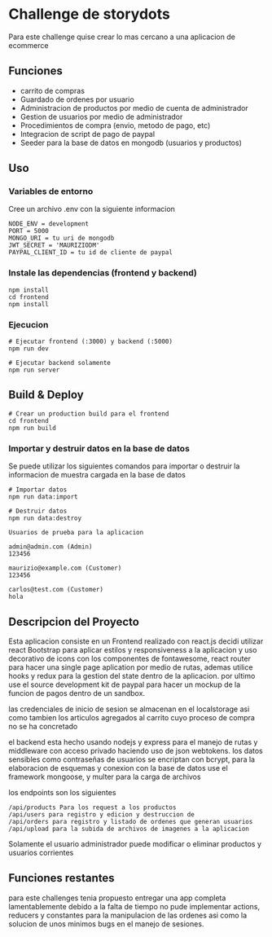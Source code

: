 # Challenge de storydots

Para este challenge quise crear lo mas cercano a una aplicacion de ecommerce

## Funciones

- carrito de compras
- Guardado de ordenes por usuario
- Administracion de productos por medio de cuenta de administrador
- Gestion de usuarios por medio de administrador
- Procedimientos de compra (envio, metodo de pago, etc)
- Integracion de script de pago de paypal
- Seeder para la base de datos en mongodb (usuarios y productos)

## Uso

### Variables de entorno

Cree un archivo .env con la siguiente informacion

```
NODE_ENV = development
PORT = 5000
MONGO_URI = tu uri de mongodb
JWT_SECRET = 'MAURIZIODM'
PAYPAL_CLIENT_ID = tu id de cliente de paypal
```

### Instale las dependencias (frontend y backend)

```
npm install
cd frontend
npm install
```

### Ejecucion

```
# Ejecutar frontend (:3000) y backend (:5000)
npm run dev

# Ejecutar backend solamente
npm run server
```

## Build & Deploy

```
# Crear un production build para el frontend
cd frontend
npm run build
```

### Importar y destruir datos en la base de datos

Se puede utilizar los siguientes comandos para importar o destruir la informacion de muestra cargada en la base de datos

```
# Importar datos
npm run data:import

# Destruir datos
npm run data:destroy
```

```
Usuarios de prueba para la aplicacion

admin@admin.com (Admin)
123456

maurizio@example.com (Customer)
123456

carlos@test.com (Customer)
hola
```

## Descripcion del Proyecto

Esta aplicacion consiste en un Frontend realizado con react.js decidi utilizar react Bootstrap para aplicar estilos y responsiveness a la aplicacion y uso decorativo de icons con los componentes de fontawesome, react router para hacer una single page aplication por medio de rutas, ademas utilice hooks y redux para la gestion del state dentro de la aplicacion. por ultimo use el source development kit de paypal para hacer un mockup de la funcion de pagos dentro de un sandbox.

las credenciales de inicio de sesion se almacenan en el localstorage asi como tambien los articulos agregados al carrito cuyo proceso de compra no se ha concretado

el backend esta hecho usando nodejs y express para el manejo de rutas y middleware con acceso privado haciendo uso de json webtokens. los datos sensibles como contraseñas de usuarios se encriptan con bcrypt, para la elaboracion de esquemas y conexion con la base de datos use el framework mongoose, y multer para la carga de archivos

los endpoints son los siguientes

```
/api/products Para los request a los productos
/api/users para registro y edicion y destruccion de
/api/orders para registro y listado de ordenes que generan usuarios
/api/upload para la subida de archivos de imagenes a la aplicacion

```

Solamente el usuario administrador puede modificar o eliminar productos y usuarios corrientes

## Funciones restantes

para este challenges tenia propuesto entregar una app completa lamentablemente debido a la falta de tiempo no pude implementar actions, reducers y constantes para la manipulacion de las ordenes asi como la solucion de unos minimos bugs en el manejo de sesiones.
